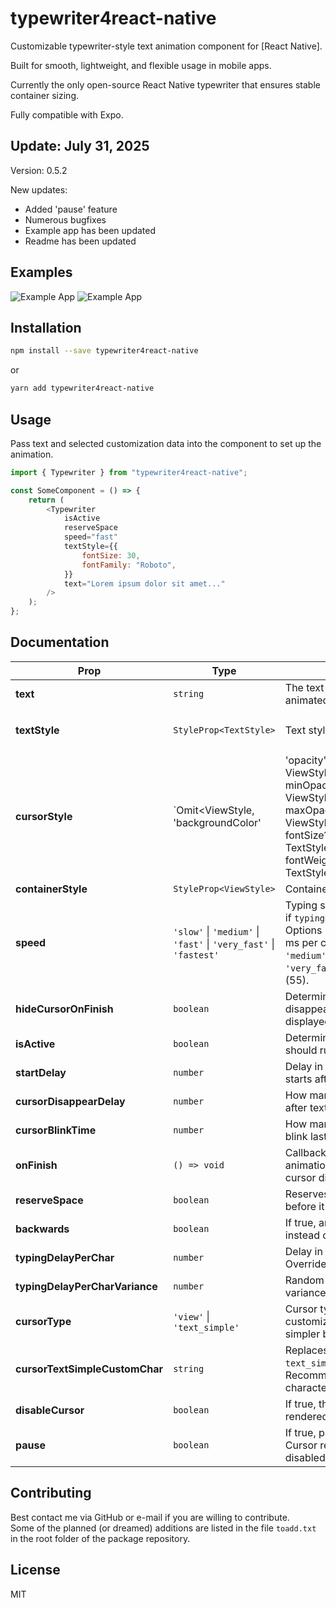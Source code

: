 # typewriter4react-native

Customizable typewriter-style text animation component for [React Native].

Built for smooth, lightweight, and flexible usage in mobile apps.

Currently the only open-source React Native typewriter that ensures stable container sizing.

Fully compatible with Expo.

## Update: July 31, 2025

Version: 0.5.2

New updates:

- Added 'pause' feature
- Numerous bugfixes
- Example app has been updated
- Readme has been updated

## Examples

![Example App](https://github-production-user-asset-6210df.s3.amazonaws.com/66899019/484635328-e25ce72a-1c12-44b1-9ced-bb131383ad9f.gif?X-Amz-Algorithm=AWS4-HMAC-SHA256&X-Amz-Credential=AKIAVCODYLSA53PQK4ZA%2F20250902%2Fus-east-1%2Fs3%2Faws4_request&X-Amz-Date=20250902T150240Z&X-Amz-Expires=300&X-Amz-Signature=9a5e0cb0e47050fa1792c3fda0048cf0acb76b749415a4af20d51b0b503e9b52&X-Amz-SignedHeaders=host)
![Example App](https://github-production-user-asset-6210df.s3.amazonaws.com/66899019/483981368-6f6a1310-fc74-421a-a5b4-42a55d317b9e.gif?X-Amz-Algorithm=AWS4-HMAC-SHA256&X-Amz-Credential=AKIAVCODYLSA53PQK4ZA%2F20250831%2Fus-east-1%2Fs3%2Faws4_request&X-Amz-Date=20250831T171439Z&X-Amz-Expires=300&X-Amz-Signature=02b56ff25e038d65b1c434c2169d6fa249acb36ee9fd124dd643336198f6eff6&X-Amz-SignedHeaders=host)

## Installation

```bash
npm install --save typewriter4react-native
```

or

```bash
yarn add typewriter4react-native
```

## Usage

Pass text and selected customization data into the component to set up the animation.

```javascript
import { Typewriter } from "typewriter4react-native";

const SomeComponent = () => {
    return (
        <Typewriter
            isActive
            reserveSpace
            speed="fast"
            textStyle={{
                fontSize: 30,
                fontFamily: "Roboto",
            }}
            text="Lorem ipsum dolor sit amet..."
        />
    );
};
```

## Documentation

| Prop                           | Type                                                                                                                                                                                                                                        | Description                                                                                                                                                                                                                                               | Default                                                                                                                                       |
| ------------------------------ | ------------------------------------------------------------------------------------------------------------------------------------------------------------------------------------------------------------------------------------------- | --------------------------------------------------------------------------------------------------------------------------------------------------------------------------------------------------------------------------------------------------------- | --------------------------------------------------------------------------------------------------------------------------------------------- |
| **text**                       | `string`                                                                                                                                                                                                                                    | The text string that is to be animated.                                                                                                                                                                                                                     | —                                                                                                                                             |
| **textStyle**                  | `StyleProp<TextStyle>`                                                                                                                                                                                                                      | Text style.                                                                                                                                                                                                                                               | `{ fontSize: DEFAULT_FONTSIZE_VALUE, color: 'black', flexWrap: 'wrap' }`                                                                      |
| **cursorStyle**                | `Omit<ViewStyle, 'backgroundColor' | 'opacity'> & { color?: ViewStyle['backgroundColor']; minOpacity?: ViewStyle['opacity']; maxOpacity?: ViewStyle['opacity']; fontSize?: TextStyle['fontSize']; fontWeight?: TextStyle['fontWeight']; }` | Cursor style. Size/position are derived from the font size by default (unless explicit values are stated). Opacity is controlled by `minOpacity` & `maxOpacity`.                                                                                             | `{ height: fontSize * 0.6, width: fontSize * 0.1, minOpacity: 0, maxOpacity: 1, transform: [{ translateX: fontSize / 3 }, { scale: 1.75 }] }` |
| **containerStyle**             | `StyleProp<ViewStyle>`                                                                                                                                                                                                                      | Container style.                                                                                                                                                                                                                                          | —                                                                                                                                             |
| **speed**                      | `'slow'` &#124; `'medium'` &#124; `'fast'` &#124; `'very_fast'` &#124; `'fastest'`                                                                                                                  | Typing speed presets. Ignored if `typingDelayPerChar` is set. Options (equivalent values in ms per char): `'slow'` (150), `'medium'` (125), `'fast'` (100), `'very_fast'` (75), `'fastest'` (55).                                                          | `'fast'`                                                                                                                                      |
| **hideCursorOnFinish**         | `boolean`                                                                                                                                                                                                                                   | Determines if the cursor disappears after the text is displayed.                                                                                                                                                                                            | `true`                                                                                                                                        |
| **isActive**                   | `boolean`                                                                                                                                                                                                                                   | Determines if the animation should run.                                                                                                                                                                                                                     | `true`                                                                                                                                        |
| **startDelay**                 | `number`                                                                                                                                                                                                                                    | Delay in ms before animation starts after activation.                                                                                                                                                                                                     | —                                                                                                                                             |
| **cursorDisappearDelay**       | `number`                                                                                                                                                                                                                                    | How many ms the cursor stays after text is displayed.                                                                                                                                                                                                     | —                                                                                                                                             |
| **cursorBlinkTime**            | `number`                                                                                                                                                                                                                                    | How many ms a single cursor blink lasts.                                                                                                                                                                                                                  | `200`                                                                                                                                         |
| **onFinish**                   | `() => void`                                                                                                                                                                                                                                | Callback when typing animation finishes (before cursor disappears).                                                                                                                                                                                        | —                                                                                                                                             |
| **reserveSpace**               | `boolean`                                                                                                                                                                                                                                   | Reserves space for the text before it appears.                                                                                                                                                                                                            | `true`                                                                                                                                        |
| **backwards**                  | `boolean`                                                                                                                                                                                                                                   | If true, animation erases text instead of typing it.                                                                                                                                                                                                      | —                                                                                                                                             |
| **typingDelayPerChar**         | `number`                                                                                                                                                                                                                                    | Delay in ms per character. Overrides `speed`.                                                                                                                                                                                                             | Derived from `speed`                                                                                                                          |
| **typingDelayPerCharVariance** | `number`                                                                                                                                                                                                                                    | Random additional delay variance per character.                                                                                                                                                                                                           | `100`                                                                                                                                         |
| **cursorType**                 | `'view'` &#124; `'text_simple'`                                                                                                                                                                                                             | Cursor type. `'view'` is customizable; `'text_simple'` is simpler but more limited.                                                                                                                                                                        | `'view'`                                                                                                                                      |
| **cursorTextSimpleCustomChar** | `string`                                                                                                                                                                                                                                    | Replaces the &#124; string in `text_simple` cursor. Recommended single character.                                                                                                                                                                             | —                                                                                                                                             |
| **disableCursor**              | `boolean`                                                                                                                                                                                                                                   | If true, the cursor isn't rendered.                                                                                                                                                                                                                        | `false`                                                                                                                                       |
| **pause** | `boolean` | If true, pauses writing text. Cursor remains (if not disabled). | —     |

## Contributing

Best contact me via GitHub or e-mail if you are willing to contribute.  \
Some of the planned (or dreamed) additions are listed in the file `toadd.txt` in the root folder of the package repository.

## License

MIT

